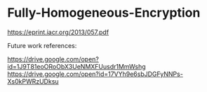 # Fully-Homogeneous-Encryption

https://eprint.iacr.org/2013/057.pdf

Future work references:

https://drive.google.com/open?id=1J9T81eoORoObX3UeNMXFUusdr1MmWshg
https://drive.google.com/open?id=17VYh9e6sbJDGFyNNPs-Xs0kPWRzUDksu
